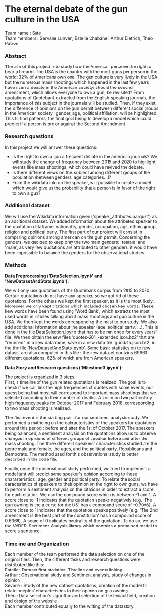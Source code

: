 # The eternal debate of the gun culture in the USA

Team name : Sate \
Team members : Servane Lunven, Estelle Chabanel, Arthur Dietrich, Théo Patron

### Abstract 

The aim of this project is to study how the American perceive the right to bear a firearm. The USA is the country with the most guns per person in the world: 32% of Americans own one. The gun culture is very lively in the USA but the numerous mass shootings which happened in the last few years have risen a debate in the American society: should the second amendment, which allows everyone to own a gun, be revisited? From quotations of Quotebank extracted from the English-speaking journals, the importance of this subject in the journals will be studied. Then, if they exist, the difference of opinions on the gun permit between different social groups in the American society : gender, age, political affiliation, will be highlighted. This to find patterns, the final goal being to develop a model which could predict if a person is pro or against the Second Amendment. 

### Research questions
In this project we will answer these questions:
- Is the right to own a gun a frequent debate in the american journals?
  We will  study the change of frequency between 2015 and 2020 to highlight events like mass shootings, which could have revived the debate.
- Is there different views on this subject among different groups of the population (between genders, age categories...)? 
- From the wikidata info on the speaker, is it possible to create a model which would give us the probability that a person is in favor of the right to own a gun? 


### Additional dataset  
We will use the Wikidata information given ('speaker_attributes.parquet') as an additional dataset. We added information about the attributed speaker to the quotation dataframe: nationality, gender, occupation, age, ethnic group, religion and political party. The first part of our project will consist in comparing opinions among american on the gun permit. Concerning the genders, we decided to keep only the two main genders: 'female' and 'male', as very few quotations are attributed to other genders, it would have been impossible to balance the genders for the observational studies. 

### Methods 
__Data Preprocessing ('DataSelection.ipynb' and 'NewDatasetAndStats.ipynb'):__  
  
 We will only use quotations of the Quotebank corpus from 2015 to 2020. Certain quotations do not have any speaker, so we got rid of these quotations. For the others we kept the first speaker, as it is the most likely. Moreover we only kept citations which included chosen key words. These kew words have been found using 'Word Bank', which extracts the most used words in articles talking about mass shootings and gun culture in the USA. We then kept the words corresponding the most to our study. We also add additional information about the speaker (age, political party, ...). This is done in the file DataSelection.ipynb that has to be run once for every years' file. We then obtain the new files 'quotes-201_-extended.json.bz2' that are "reunited" in a new dataframe, save in a new data file 'gundata.json.bz2' in the the file 'NewDatasetAndStats.ipynb'. Some basic statistics on te new dataset are also computed in this file : the new dataset contains 69963 different quotations, 62% of which are from American speakers.
 
 __Data Story and Research questions ('Milestone3.ipynb'):__  
   
The project is organized in 3 steps.   
First, a timeline of the gun related quotations is realized. The goal is to check if we can link the high frequencies of quotes with some events, our guess being that most will correspond to important mass shootings that we selected according to their number of deaths. A zoom on two particularly high frequency peaks for October 2017 and February 2018, corresponding to two mass shooting is realized.   
  
The first event is the starting point for our sentiment analysis study. We performed a mathcing on the cahracteristics of the speakers for quotations around this period : before and after the 1st of October 2017. The speakers being balanced, a sentiment analysis on the quotations allow us to observe changes in opinions of different groups of speaker before and after the mass shooting. The three different speakers' characteristics studied are the genre male and female, the ages, and the political party, Republicans and Democrats. The method used for this observational study is better described in the code file.   
  
Finally, once the observational study performed, we tried to implement a model taht will predict some speaker's opinion according to these charasteristics : age, gender and political party. To relate the social caracteristics of speakers to their opinion on the right to own guns, we have to perform a sentiment analysis on the citations in order to extract a score for each citation. We use the compound score which is between -1 and 1. A score close to -1 indicates that the quotation speaks negatively (e.g. 'The gun owning is the a curse for the US' has a compound score of -0.7096). A score close to 1 indicates that the quotation speaks positively (e.g. 'The 2nd amendment is the best part of the constitution' has a compound score of 0.6369). A score of 0 indicates neutrality of the quotation.
To do so, we use the VADER-Sentiment-Analysis library which contains a pretrained model to score a sentence.   
  

### Timeline and Organization
Each member of the team performed the data selection on one of the original files. Then, the different tasks and research questions were distributed like this:  
Estelle : Dataset first statistics, Timeline and events linking  
Arthur : Observational study and Sentiment analysis, study of changes in opinion  
Sevane : Study of the new dataset quotations, creation of the model to relate poeples' characteristics to their opinion on gun owning  
Théo : Data selection's algorithm and selection of the lexiacl field, creation and design of the website   
Each member contributed equally to the writing of the datastory.




